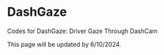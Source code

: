 # DashGaze
Codes for DashGaze: Driver Gaze Through DashCam

This page will be updated by 6/10/2024.
